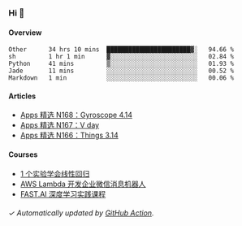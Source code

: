 ### Hi 👋

#### Overview

<!--START_SECTION:waka-->
```text
Other      34 hrs 10 mins  ███████████████████████▓░   94.66 % 
sh         1 hr 1 min      ▓░░░░░░░░░░░░░░░░░░░░░░░░   02.84 % 
Python     41 mins         ▒░░░░░░░░░░░░░░░░░░░░░░░░   01.93 % 
Jade       11 mins         ░░░░░░░░░░░░░░░░░░░░░░░░░   00.52 % 
Markdown   1 min           ░░░░░░░░░░░░░░░░░░░░░░░░░   00.06 % 
```
<!--END_SECTION:waka-->

#### Articles

<!-- BLOG:START -->
- [Apps 精选 N168：Gyroscope 4.14](https://huhuhang.com/post/product-hunt/product-hunt-n168?ref=github)
- [Apps 精选 N167：V day](https://huhuhang.com/post/product-hunt/product-hunt-n167?ref=github)
- [Apps 精选 N166：Things 3.14](https://huhuhang.com/post/product-hunt/product-hunt-n166?ref=github)<!-- BLOG:END -->

#### Courses

<!-- SYL:START -->
- [1 个实验学会线性回归](https://lanqiao.cn/courses/4855)
- [AWS Lambda 开发企业微信消息机器人](https://lanqiao.cn/courses/2868)
- [FAST.AI 深度学习实践课程](https://lanqiao.cn/courses/1445)
<!-- SYL:END -->

###### ✓ Automatically updated by [GitHub Action](https://github.com/huhuhang/huhuhang/actions).
